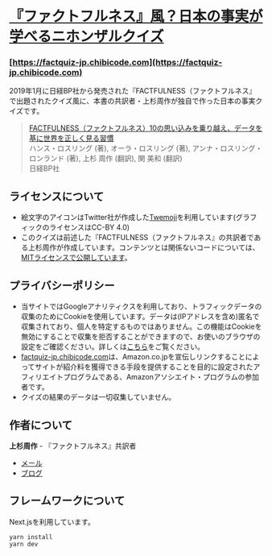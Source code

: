 # [『ファクトフルネス』風？日本の事実が学べるニホンザルクイズ](https://factquiz-jp.chibicode.com)

### [https://factquiz-jp.chibicode.com](https://factquiz-jp.chibicode.com)

2019年1月に日経BP社から発売された『FACTFULNESS（ファクトフルネス』で出題されたクイズ風に、本書の共訳者・上杉周作が独自で作った日本の事実クイズです。

> [FACTFULNESS（ファクトフルネス）10の思い込みを乗り越え、データを基に世界を正しく見る習慣](https://amzn.to/2DtYEsa)<br />
> ハンス・ロスリング (著), オーラ・ロスリング (著), アンナ・ロスリング・ロンランド (著), 上杉 周作  (翻訳), 関 美和 (翻訳)<br />
> 日経BP社

## ライセンスについて

- 絵文字のアイコンはTwitter社が作成した[Twemoji](https://github.com/twitter/twemoji)を利用しています(グラフィックのライセンスはCC-BY 4.0)
- このクイズは前述した『FACTFULNESS（ファクトフルネス』の共訳者である上杉周作が作成しています。コンテンツとは関係ないコードについては、[MITライセンスで公開しています](LICENSE-CODE.md)。

## プライバシーポリシー

- 当サイトではGoogleアナリティクスを利用しており、トラフィックデータの収集のためにCookieを使用しています。データは(IPアドレスを含め)匿名で収集されており、個人を特定するものではありません。この機能はCookieを無効にすることで収集を拒否することができますので、お使いのブラウザの設定をご確認ください。詳しくは[こちら](https://www.google.com/analytics/terms/jp.html)をご覧ください。
- [factquiz-jp.chibicode.com](https://factquiz-jp.chibicode.com)は、Amazon.co.jpを宣伝しリンクすることによってサイトが紹介料を獲得できる手段を提供することを目的に設定されたアフィリエイトプログラムである、Amazonアソシエイト・プログラムの参加者です。
- クイズの結果のデータは一切収集していません。

## 作者について

**上杉周作** - 『ファクトフルネス』共訳者

- [メール](mailto:shu@chibicode.com)
- [ブログ](https://jp.chibicode.com)

## フレームワークについて

Next.jsを利用しています。

```
yarn install
yarn dev
```
